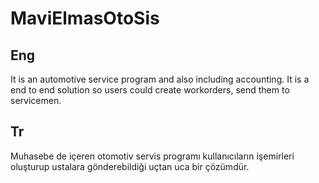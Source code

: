 # MaviElmasOtoSis
## Eng
It is an automotive service program and also including accounting. It is a end to end solution so users could create workorders, send them to servicemen.

## Tr
Muhasebe de içeren otomotiv servis programı kullanıcıların işemirleri oluşturup ustalara gönderebildiği uçtan uca bir çözümdür.
